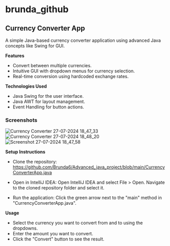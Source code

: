 # brunda_github

## **Currency Converter App**
A simple Java-based currency converter application using advanced Java concepts like Swing for GUI.

**Features**
  * Convert between multiple currencies.
  * Intuitive GUI with dropdown menus for currency selection.
  * Real-time conversion using hardcoded exchange rates.

**Technologies Used**  
  * Java Swing for the user interface.
  * Java AWT for layout management.
  * Event Handling for button actions.

### **Screenshots**

![Currency Converter 27-07-2024 18_47_33](https://github.com/user-attachments/assets/c3e83761-380c-4ba8-8a1f-0e3eb501e032)
![Currency Converter 27-07-2024 18_48_20](https://github.com/user-attachments/assets/136a512b-2350-4716-9b3c-9e2a8ef089e2)
![Screenshot 27-07-2024 18_47_58](https://github.com/user-attachments/assets/a9fa1437-cd4c-4f5c-ba66-73cdf66c2a6f)


**Setup Instructions**  
  * Clone the repository:
      https://github.com/Brunda6/Advanced_java_project/blob/main/CurrencyConverterApp.java
    
  * Open in IntelliJ IDEA:
      Open IntelliJ IDEA and select File > Open.
      Navigate to the cloned repository folder and select it.
    
  * Run the application:
      Click the green arrow next to the "main" method in "CurrencyConverterApp.java".

**Usage**
  * Select the currency you want to convert from and to using the dropdowns.
  * Enter the amount you want to convert.
  * Click the "Convert" button to see the result.
